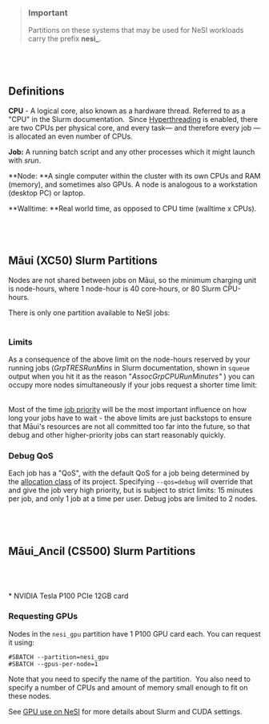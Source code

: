 > ### Important
>
> Partitions on these systems that may be used for NeSI workloads carry
> the prefix **nesi\_**.

##  

## Definitions

**CPU** - A logical core, also known as a hardware thread. Referred to
as a "CPU" in the Slurm documentation.  Since
[Hyperthreading](https://support.nesi.org.nz/hc/en-gb/articles/360000568236/)
is enabled, there are two CPUs per physical core, and every task— and
therefore every job — is allocated an even number of CPUs.

**Job:** A running batch script and any other processes which it might
launch with *srun*.

**Node: **A single computer within the cluster with its own CPUs and RAM
(memory), and sometimes also GPUs. A node is analogous to a workstation
(desktop PC) or laptop.

**Walltime: **Real world time, as opposed to CPU time (walltime x CPUs).

##  

## Māui (XC50) Slurm Partitions

Nodes are not shared between jobs on Māui, so the minimum charging unit
is node-hours, where 1 node-hour is 40 core-hours, or 80 Slurm
CPU-hours.

There is only one partition available to NeSI jobs:

<table style="width:100%;">
<colgroup>
<col style="width: 16%" />
<col style="width: 16%" />
<col style="width: 16%" />
<col style="width: 16%" />
<col style="width: 16%" />
<col style="width: 16%" />
</colgroup>
<tbody>
<tr class="odd">
</tr>
<tr class="even">
</tr>
</tbody>
</table>

### Limits

As a consequence of the above limit on the node-hours reserved by your
running jobs (*GrpTRESRunMins* in Slurm documentation, shown in `squeue`
output when you hit it as the reason "*AssocGrpCPURunMinutes"* ) you can
occupy more nodes simultaneously if your jobs request a shorter time
limit:

<table>
<tbody>
<tr class="odd">
</tr>
<tr class="even">
</tr>
<tr class="odd">
</tr>
<tr class="even">
</tr>
<tr class="odd">
</tr>
<tr class="even">
</tr>
</tbody>
</table>

Most of the time [job
priority](https://support.nesi.org.nz/hc/en-gb/articles/360000201636) will
be the most important influence on how long your jobs have to wait - the
above limits are just backstops to ensure that Māui's resources are not
all committed too far into the future, so that debug and other
higher-priority jobs can start reasonably quickly.

### Debug QoS

Each job has a "QoS", with the default QoS for a job being determined by
the [allocation
class](https://support.nesi.org.nz/hc/en-gb/articles/360000202535-Overview)
of its project. Specifying `--qos=debug` will override that and give the
job very high priority, but is subject to strict limits: 15 minutes per
job, and only 1 job at a time per user. Debug jobs are limited to 2
nodes.

##  

## Māui\_Ancil (CS500) Slurm Partitions

 

<table style="width:100%;">
<colgroup>
<col style="width: 14%" />
<col style="width: 14%" />
<col style="width: 14%" />
<col style="width: 14%" />
<col style="width: 14%" />
<col style="width: 14%" />
<col style="width: 14%" />
</colgroup>
<tbody>
<tr class="odd">
</tr>
<tr class="even">
</tr>
<tr class="odd">
</tr>
<tr class="even">
</tr>
</tbody>
</table>

\* NVIDIA Tesla P100 PCIe 12GB card

### Requesting GPUs

Nodes in the `nesi_gpu` partition have 1 P100 GPU card each. You can
request it using:

    #SBATCH --partition=nesi_gpu
    #SBATCH --gpus-per-node=1

Note that you need to specify the name of the partition.  You also need
to specify a number of CPUs and amount of memory small enough to fit on
these nodes.

See [GPU use on
NeSI](https://support.nesi.org.nz/hc/en-gb/articles/360001471955) for
more details about Slurm and CUDA settings.

 
